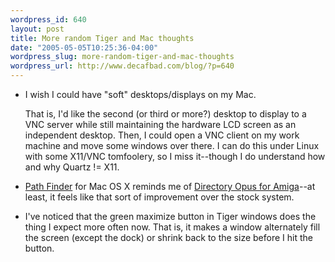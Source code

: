 ```yaml
--- 
wordpress_id: 640
layout: post
title: More random Tiger and Mac thoughts
date: "2005-05-05T10:25:36-04:00"
wordpress_slug: more-random-tiger-and-mac-thoughts
wordpress_url: http://www.decafbad.com/blog/?p=640
---
```

* I wish I could have "soft" desktops/displays on my Mac.  

  That is, I'd like the second (or third or more?) desktop to display to a VNC server while still maintaining the hardware LCD screen as an independent desktop.  Then, I could open a VNC client on my work machine and move some windows over there.  I can do this under Linux with some X11/VNC tomfoolery, so I miss it--though I do understand how and why Quartz != X11.

* [Path Finder][] for Mac OS X reminds me of [Directory Opus for Amiga][do]--at least, it feels like that sort of improvement over the stock system.

* I've noticed that the green maximize button in Tiger windows does the thing I expect more often now.  That is, it makes a window alternately fill the screen (except the dock) or shrink back to the size before I hit the button.

[Path Finder]: http://www.cocoatech.com/
[do]: http://www.gpsoft.com.au/amiga/AmigaIndex.html
